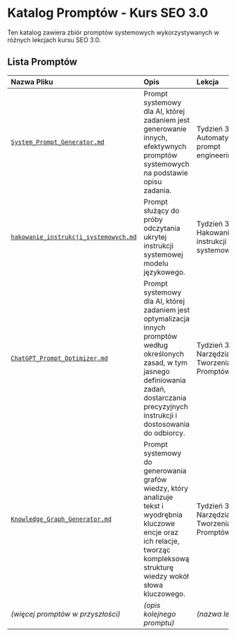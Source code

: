# Katalog Promptów - Kurs SEO 3.0

Ten katalog zawiera zbiór promptów systemowych wykorzystywanych w różnych lekcjach kursu SEO 3.0.

## Lista Promptów

| Nazwa Pliku | Opis | Lekcja |
| :-------------------------------- | :------------------------------------------------------------------------------------------------------------------------------- | :--------------------------------------------- |
| [`System_Prompt_Generator.md`](System_Prompt_Generator.md) | Prompt systemowy dla AI, której zadaniem jest generowanie innych, efektywnych promptów systemowych na podstawie opisu zadania. | Tydzień 3 - Automatyczny prompt engineering  |
| [`hakowanie_instrukcji_systemowych.md`](hakowanie_instrukcji_systemowych.md) | Prompt służący do próby odczytania ukrytej instrukcji systemowej modelu językowego. | Tydzień 3 - Hakowanie instrukcji systemowych |
| [`ChatGPT_Prompt_Optimizer.md`](ChatGPT_Prompt_Optimizer.md) | Prompt systemowy dla AI, której zadaniem jest optymalizacja innych promptów według określonych zasad, w tym jasnego definiowania zadań, dostarczania precyzyjnych instrukcji i dostosowania do odbiorcy. | Tydzień 3 - Narzędzia do Tworzenia Promptów |
| [`Knowledge_Graph_Generator.md`](Knowledge_Graph_Generator.md) | Prompt systemowy do generowania grafów wiedzy, który analizuje tekst i wyodrębnia kluczowe encje oraz ich relacje, tworząc kompleksową strukturę wiedzy wokół słowa kluczowego. | Tydzień 3 - Narzędzia do Tworzenia Promptów |
| *(więcej promptów w przyszłości)* | *(opis kolejnego promptu)* | *(nazwa lekcji)* | 